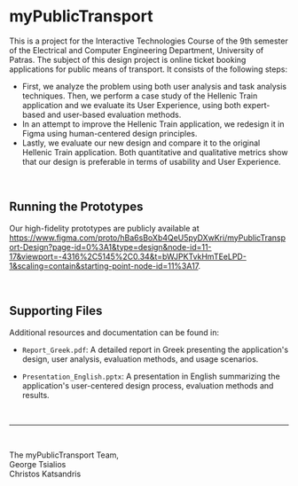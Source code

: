 # myPublicTransport

This is a project for the Interactive Technologies Course of the 9th semester of the Electrical and Computer Engineering Department, University of Patras. The subject of this design project is online ticket booking applications for public means of transport. It consists of the following steps:

- First, we analyze the problem using both user analysis and task analysis techniques. Then, we perform a case study of the Hellenic Train application and we evaluate its User Experience, using both expert-based and user-based evaluation methods.
- In an attempt to improve the Hellenic Train application, we redesign it in Figma using human-centered design principles.
- Lastly, we evaluate our new design and compare it to the original Hellenic Train application. Both quantitative and qualitative metrics show that our design is preferable in terms of usability and User Experience.

<br/>

## Running the Prototypes

Our high-fidelity prototypes are publicly available at https://www.figma.com/proto/hBa6sBoXb4QeU5pyDXwKri/myPublicTransport-Design?page-id=0%3A1&type=design&node-id=11-17&viewport=-4316%2C5145%2C0.34&t=bWJPKTvkHmTEeLPD-1&scaling=contain&starting-point-node-id=11%3A17.

<br/>

## Supporting Files

Additional resources and documentation can be found in:

- `Report_Greek.pdf`: A detailed report in Greek presenting the application's design, user analysis, evaluation methods, and usage scenarios.

- `Presentation_English.pptx`: A presentation in English summarizing the application's user-centered design process, evaluation methods and results.


<br/>

---

<br/>

The myPublicTransport Team, <br/>
George Tsialios <br/>
Christos Katsandris
